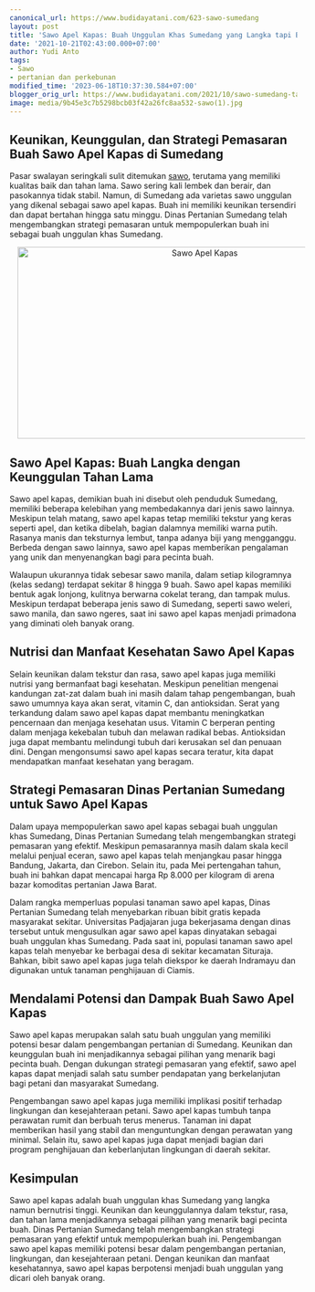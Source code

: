 ```yaml
---
canonical_url: https://www.budidayatani.com/623-sawo-sumedang
layout: post
title: 'Sawo Apel Kapas: Buah Unggulan Khas Sumedang yang Langka tapi Bernutrisi Tinggi'
date: '2021-10-21T02:43:00.000+07:00'
author: Yudi Anto
tags:
- Sawo
- pertanian dan perkebunan
modified_time: '2023-06-18T10:37:30.584+07:00'
blogger_orig_url: https://www.budidayatani.com/2021/10/sawo-sumedang-tahan-seminggu.html
image: media/9b45e3c7b5298bcb03f42a26fc8aa532-sawo(1).jpg
---
```

<h2>Keunikan, Keunggulan, dan Strategi Pemasaran Buah Sawo Apel Kapas di Sumedang</h2><p>Pasar swalayan seringkali sulit ditemukan <a href="https://www.budidayatani.com/search/label/Sawo">sawo</a>, terutama yang memiliki kualitas baik dan tahan lama. Sawo sering kali lembek dan berair, dan pasokannya tidak stabil. Namun, di Sumedang ada varietas sawo unggulan yang dikenal sebagai sawo apel kapas. Buah ini memiliki keunikan tersendiri dan dapat bertahan hingga satu minggu. Dinas Pertanian Sumedang telah mengembangkan strategi pemasaran untuk mempopulerkan buah ini sebagai buah unggulan khas Sumedang.</p><div class="separator" style="clear: both; text-align: center;"><a href="https://blogger.googleusercontent.com/img/b/R29vZ2xl/AVvXsEjfLpFD72rjLsjBof78Y5uvn0Aaumh62NkRHRoj5YdssQ_Gu3wyy8fHm3REPZhu43ALlq-eLoiKFcJGzwUihJmAC4_xVJMvKGuq1AXLYS5sYnokaWYVxdnak6-0AVd0OVI96v32SsO_EJKai92JHJLIzgs7dEtZM2dorhdQjnOy_eKhLoKi7k2iqqm42A/s2284/sawo(1).jpg" imageanchor="1" style="margin-left: 1em; margin-right: 1em;"><img alt="Sawo Apel Kapas" border="0" data-original-height="1200" data-original-width="2284" height="336" src="https://blogger.googleusercontent.com/img/b/R29vZ2xl/AVvXsEjfLpFD72rjLsjBof78Y5uvn0Aaumh62NkRHRoj5YdssQ_Gu3wyy8fHm3REPZhu43ALlq-eLoiKFcJGzwUihJmAC4_xVJMvKGuq1AXLYS5sYnokaWYVxdnak6-0AVd0OVI96v32SsO_EJKai92JHJLIzgs7dEtZM2dorhdQjnOy_eKhLoKi7k2iqqm42A/w640-h336/sawo(1).jpg" width="640" /></a></div><h2>Sawo Apel Kapas: Buah Langka dengan Keunggulan Tahan Lama</h2><p>Sawo apel kapas, demikian buah ini disebut oleh penduduk Sumedang, memiliki beberapa kelebihan yang membedakannya dari jenis sawo lainnya. Meskipun telah matang, sawo apel kapas tetap memiliki tekstur yang keras seperti apel, dan ketika dibelah, bagian dalamnya memiliki warna putih. Rasanya manis dan teksturnya lembut, tanpa adanya biji yang mengganggu. Berbeda dengan sawo lainnya, sawo apel kapas memberikan pengalaman yang unik dan menyenangkan bagi para pecinta buah.</p><p>Walaupun ukurannya tidak sebesar sawo manila, dalam setiap kilogramnya (kelas sedang) terdapat sekitar 8 hingga 9 buah. Sawo apel kapas memiliki bentuk agak lonjong, kulitnya berwarna cokelat terang, dan tampak mulus. Meskipun terdapat beberapa jenis sawo di Sumedang, seperti sawo weleri, sawo manila, dan sawo ngeres, saat ini sawo apel kapas menjadi primadona yang diminati oleh banyak orang.</p><h2>Nutrisi dan Manfaat Kesehatan Sawo Apel Kapas</h2><p>Selain keunikan dalam tekstur dan rasa, sawo apel kapas juga memiliki nutrisi yang bermanfaat bagi kesehatan. Meskipun penelitian mengenai kandungan zat-zat dalam buah ini masih dalam tahap pengembangan, buah sawo umumnya kaya akan serat, vitamin C, dan antioksidan. Serat yang terkandung dalam sawo apel kapas dapat membantu meningkatkan pencernaan dan menjaga kesehatan usus. Vitamin C berperan penting dalam menjaga kekebalan tubuh dan melawan radikal bebas. Antioksidan juga dapat membantu melindungi tubuh dari kerusakan sel dan penuaan dini. Dengan mengonsumsi sawo apel kapas secara teratur, kita dapat mendapatkan manfaat kesehatan yang beragam.</p><h2>Strategi Pemasaran Dinas Pertanian Sumedang untuk Sawo Apel Kapas</h2><p>Dalam upaya mempopulerkan sawo apel kapas sebagai buah unggulan khas Sumedang, Dinas Pertanian Sumedang telah mengembangkan strategi pemasaran yang efektif. Meskipun pemasarannya masih dalam skala kecil melalui penjual eceran, sawo apel kapas telah menjangkau pasar hingga Bandung, Jakarta, dan Cirebon. Selain itu, pada Mei pertengahan tahun, buah ini bahkan dapat mencapai harga Rp 8.000 per kilogram di arena bazar komoditas pertanian Jawa Barat.</p><p>Dalam rangka memperluas populasi tanaman sawo apel kapas, Dinas Pertanian Sumedang telah menyebarkan ribuan bibit gratis kepada masyarakat sekitar. Universitas Padjajaran juga bekerjasama dengan dinas tersebut untuk mengusulkan agar sawo apel kapas dinyatakan sebagai buah unggulan khas Sumedang. Pada saat ini, populasi tanaman sawo apel kapas telah menyebar ke berbagai desa di sekitar kecamatan Situraja. Bahkan, bibit sawo apel kapas juga telah diekspor ke daerah Indramayu dan digunakan untuk tanaman penghijauan di Ciamis.</p><h2>Mendalami Potensi dan Dampak Buah Sawo Apel Kapas</h2><p>Sawo apel kapas merupakan salah satu buah unggulan yang memiliki potensi besar dalam pengembangan pertanian di Sumedang. Keunikan dan keunggulan buah ini menjadikannya sebagai pilihan yang menarik bagi pecinta buah. Dengan dukungan strategi pemasaran yang efektif, sawo apel kapas dapat menjadi salah satu sumber pendapatan yang berkelanjutan bagi petani dan masyarakat Sumedang.</p><p>Pengembangan sawo apel kapas juga memiliki implikasi positif terhadap lingkungan dan kesejahteraan petani. Sawo apel kapas tumbuh tanpa perawatan rumit dan berbuah terus menerus. Tanaman ini dapat memberikan hasil yang stabil dan menguntungkan dengan perawatan yang minimal. Selain itu, sawo apel kapas juga dapat menjadi bagian dari program penghijauan dan keberlanjutan lingkungan di daerah sekitar.</p><h2>Kesimpulan</h2><p>Sawo apel kapas adalah buah unggulan khas Sumedang yang langka namun bernutrisi tinggi. Keunikan dan keunggulannya dalam tekstur, rasa, dan tahan lama menjadikannya sebagai pilihan yang menarik bagi pecinta buah. Dinas Pertanian Sumedang telah mengembangkan strategi pemasaran yang efektif untuk mempopulerkan buah ini. Pengembangan sawo apel kapas memiliki potensi besar dalam pengembangan pertanian, lingkungan, dan kesejahteraan petani. Dengan keunikan dan manfaat kesehatannya, sawo apel kapas berpotensi menjadi buah unggulan yang dicari oleh banyak orang.</p>